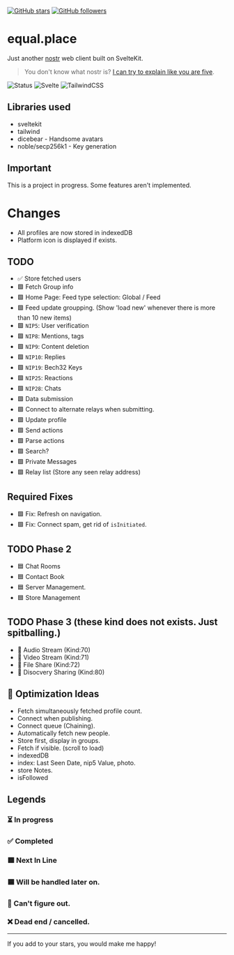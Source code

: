 
[![GitHub stars](https://img.shields.io/github/stars/siniradam/equal.place.svg?style=social&label=Star&maxAge=2592000)](https://GitHub.com/siniradam/equal.place/stargazers/)
[![GitHub followers](https://img.shields.io/github/followers/siniradam.svg?style=social&label=Follow&maxAge=2592000)](https://github.com/siniradam?tab=followers) 

# equal.place
Just another [nostr](https://github.com/nostr-protocol/nostr) web client built on SvelteKit. 

>You don't know what nostr is? [I can try to explain like you are five](https://gist.github.com/siniradam/73cf670871228daeaeeb7593c6d26999).

![Status](https://img.shields.io/badge/Status-In%20Development-yellow?style=for-the-badge) 
![Svelte](https://img.shields.io/badge/svelte-%23f1413d.svg?style=for-the-badge&logo=svelte&logoColor=white)
![TailwindCSS](https://img.shields.io/badge/tailwindcss-%2338B2AC.svg?style=for-the-badge&logo=tailwind-css&logoColor=white)

## Libraries used
- sveltekit
- tailwind
- dicebear - Handsome avatars
- noble/secp256k1 - Key generation



## Important
This is a project in progress. Some features aren't implemented.


# Changes
- All profiles are now stored in indexedDB
- Platform icon is displayed if exists.

## TODO
- ✅ Store fetched users
- 🟩 Fetch Group info
- 🟩 Home Page: Feed type selection: Global / Feed
- 🟩 Feed update groupping. (Show 'load new' whenever there is more than 10 new items)
- 🟩 `NIP5`: User verification
- 🟩 `NIP8`: Mentions, tags
- 🟩 `NIP9`: Content deletion
- 🟩 `NIP10`: Replies
- 🟩 `NIP19`: Bech32 Keys
- 🟩 `NIP25`: Reactions
- 🟩 `NIP28`: Chats
- 🟩 Data submission
- 🟩 Connect to alternate relays when submitting.
- 🟩 Update profile
- 🟩 Send actions
- 🟩 Parse actions
- 🟩 Search?
- 🟩 Private Messages
- 🟩 Relay list (Store any seen relay address)

## Required Fixes
- 🟩 Fix: Refresh on navigation.
- 🟩 Fix: Connect spam, get rid of `isInitiated`.



## TODO Phase 2
- 🟦 Chat Rooms
- 🟦 Contact Book
- 🟦 Server Management.
- 🟦 Store Management


## TODO Phase 3 (these kind does not exists. Just spitballing.)
- 💭 Audio Stream (Kind:70)
- 💭 Video Stream (Kind:71)
- 💭 File Share (Kind:72)
- 💭 Disocvery Sharing (Kind:80)


## 💭 Optimization Ideas
- Fetch simultaneously fetched profile count.
- Connect when publishing.
- Connect queue (Chaining).
- Automatically fetch new people.
- Store first, display in groups.
- Fetch if visible. (scroll to load)
- indexedDB
- index: Last Seen Date, nip5 Value, photo.
- store Notes.
- isFollowed


## Legends
### ⏳ In progress
### ✅ Completed 
### 🟩 Next In Line
### 🟦 Will be handled later on.
### 🔴 Can't figure out.
### ❌ Dead end / cancelled.

---
If you add to your stars, you would make me happy!
